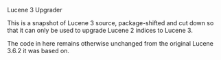 Lucene 3 Upgrader

This is a snapshot of Lucene 3 source, package-shifted and cut down so that it can only be used
to upgrade Lucene 2 indices to Lucene 3.

The code in here remains otherwise unchanged from the original Lucene 3.6.2 it was based on.

